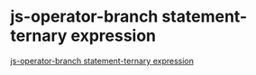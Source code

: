 # js-operator-branch statement-ternary expression
[js-operator-branch statement-ternary expression](https://aiwithcloud.com/2022/09/19/js_operator_branch_statement_ternary_expression/)
